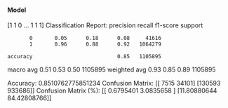 #### Model
[1 1 0 ... 1 1 1]
Classification Report:
              precision    recall  f1-score   support

           0       0.05      0.18      0.08     41616
           1       0.96      0.88      0.92   1064279

    accuracy                           0.85   1105895
   macro avg       0.51      0.53      0.50   1105895
weighted avg       0.93      0.85      0.89   1105895

Accuracy: 0.8510762775851234
Confusion Matrix:
[[  7515  34101]
 [130593 933686]]
Confusion Matrix (%):
[[ 0.6795401   3.0835658 ]
 [11.80880644 84.42808766]]
